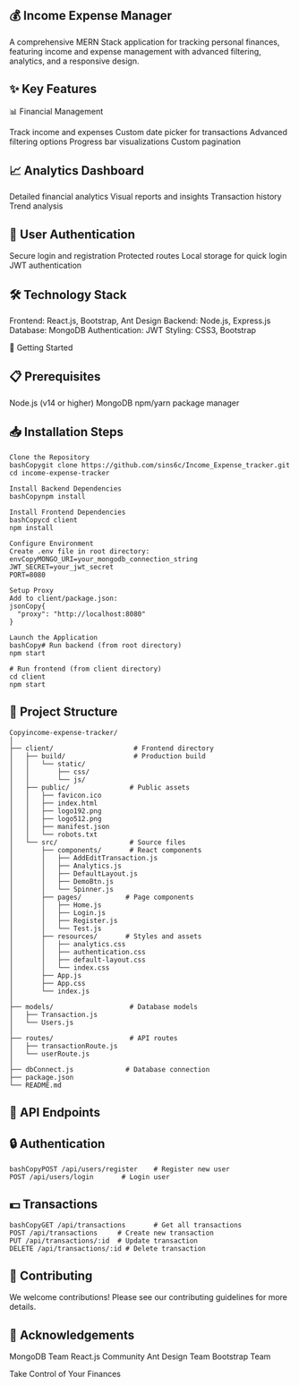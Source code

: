 ## 💰 Income Expense Manager
A comprehensive MERN Stack application for tracking personal finances, featuring income and expense management with advanced filtering, analytics, and a responsive design.
## ✨ Key Features
📊 Financial Management

Track income and expenses
Custom date picker for transactions
Advanced filtering options
Progress bar visualizations
Custom pagination

## 📈 Analytics Dashboard

Detailed financial analytics
Visual reports and insights
Transaction history
Trend analysis

## 🔐 User Authentication

Secure login and registration
Protected routes
Local storage for quick login
JWT authentication

## 🛠️ Technology Stack

Frontend: React.js, Bootstrap, Ant Design
Backend: Node.js, Express.js
Database: MongoDB
Authentication: JWT
Styling: CSS3, Bootstrap

🚀 Getting Started
## 📋 Prerequisites

Node.js (v14 or higher)
MongoDB
npm/yarn package manager

## 📥 Installation Steps
```
Clone the Repository
bashCopygit clone https://github.com/sins6c/Income_Expense_tracker.git
cd income-expense-tracker

Install Backend Dependencies
bashCopynpm install

Install Frontend Dependencies
bashCopycd client
npm install

Configure Environment
Create .env file in root directory:
envCopyMONGO_URI=your_mongodb_connection_string
JWT_SECRET=your_jwt_secret
PORT=8080

Setup Proxy
Add to client/package.json:
jsonCopy{
  "proxy": "http://localhost:8080"
}

Launch the Application
bashCopy# Run backend (from root directory)
npm start

# Run frontend (from client directory)
cd client
npm start

```

## 📁 Project Structure
```
Copyincome-expense-tracker/
│
├── client/                    # Frontend directory
│   ├── build/                 # Production build
│   │   └── static/
│   │       ├── css/
│   │       └── js/
│   ├── public/               # Public assets
│   │   ├── favicon.ico
│   │   ├── index.html
│   │   ├── logo192.png
│   │   ├── logo512.png
│   │   ├── manifest.json
│   │   └── robots.txt
│   └── src/                  # Source files
│       ├── components/       # React components
│       │   ├── AddEditTransaction.js
│       │   ├── Analytics.js
│       │   ├── DefaultLayout.js
│       │   ├── DemoBtn.js
│       │   └── Spinner.js
│       ├── pages/           # Page components
│       │   ├── Home.js
│       │   ├── Login.js
│       │   ├── Register.js
│       │   └── Test.js
│       ├── resources/       # Styles and assets
│       │   ├── analytics.css
│       │   ├── authentication.css
│       │   ├── default-layout.css
│       │   └── index.css
│       ├── App.js
│       ├── App.css
│       └── index.js
│
├── models/                   # Database models
│   ├── Transaction.js
│   └── Users.js
│
├── routes/                   # API routes
│   ├── transactionRoute.js
│   └── userRoute.js
│
├── dbConnect.js             # Database connection
├── package.json
└── README.md
```
## 🔌 API Endpoints
## 🔒 Authentication
```
bashCopyPOST /api/users/register    # Register new user
POST /api/users/login       # Login user
```
## 💵 Transactions
```
bashCopyGET /api/transactions       # Get all transactions
POST /api/transactions     # Create new transaction
PUT /api/transactions/:id  # Update transaction
DELETE /api/transactions/:id # Delete transaction
```
## 🤝 Contributing
We welcome contributions! Please see our contributing guidelines for more details.

## 🙏 Acknowledgements

MongoDB Team
React.js Community
Ant Design Team
Bootstrap Team


Take Control of Your Finances
